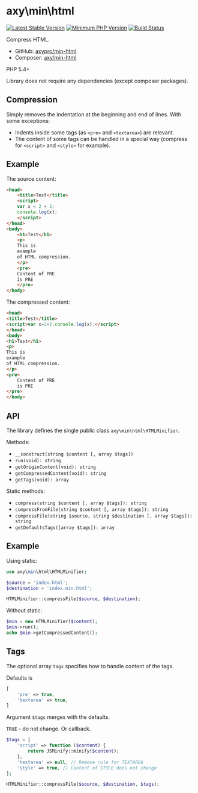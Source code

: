# axy\min\html

[![Latest Stable Version](https://img.shields.io/packagist/v/axy/min-html.svg?style=flat-square)](https://packagist.org/packages/axy/min-html)
[![Minimum PHP Version](https://img.shields.io/badge/php-%3E%3D%205.4-8892BF.svg?style=flat-square)](https://php.net/)
[![Build Status](https://img.shields.io/travis/axypro/min-html/master.svg?style=flat-square)](https://travis-ci.org/axypro/min-html)

Compress HTML.

* GitHub: [axypro/min-html](https://github.com/axypro/min-html)
* Composer: [axy/min-html](https://packagist.org/packages/axy/min-html)

PHP 5.4+

Library does not require any dependencies (except composer packages).

## Сompression

Simply removes the indentation at the beginning and end of lines.
With some exceptions:

* Indents inside some tags (as `<pre>` and `<textarea>`) are relevant.
* The content of some tags can be handled in a special way (compress for `<script>` and `<style>` for example).

## Example

The source content:

```html
<head>
    <title>Test</title>
    <script>
    var x = 2 + 2;
    console.log(x);
    </script>
</head>
<body>
    <h1>Test</h1>
    <p>
    This is
    example
    of HTML compression.
    </p>
    <pre>
    Content of PRE
    is PRE
    </pre>
</body>
```

The compressed content:

```html
<head>
<title>Test</title>
<script>var x=2+2;console.log(x);</script>
</head>
<body>
<h1>Test</h1>
<p>
This is
example
of HTML compression.
</p>
<pre>
    Content of PRE
    is PRE
</pre>
</body>
```

## API

The library defines the single public class `axy\min\html\HTMLMinifier`.

Methods:

* `__construct(string $content [, array $tags])`
* `run(void): string`
* `getOriginContent(void): string`
* `getCompressedContent(void): string`
* `getTags(void): array`

Static methods:

* `compress(string $content [, array $tags]): string`
* `compressFromFile(string $content [, array $tags]): string`
* `compressFile(string $source, string $destination [, array $tags]): string`
* `getDefaultsTags([array $tags]): array`

## Example

Using static:

```php
use axy\min\html\HTMLMinifier;

$source = 'index.html';
$destination = 'index.min.html';

HTMLMinifier::compressFile($source, $destination);
```

Without static:

```php
$min = new HTMLMinifier($content);
$min->run();
echo $min->getCompressedContent();
```

## Tags

The optional array `tags` specifies how to handle content of the tags.

Defaults is

```php
[
    'pre' => true,
    'textarea' => true,
]
```

Argument `$tags` merges with the defaults.

`TRUE` - do not change.
Or callback.

```php
$tags = [
    'script' => function ($content) {
        return JSMinify::minify($content);
    },
    'textarea' => null, // Remove rule for TEXTAREA
    'style' => true, // Content of STYLE does not change
];

HTMLMinifier::compressFile($source, $destination, $tags);
```


